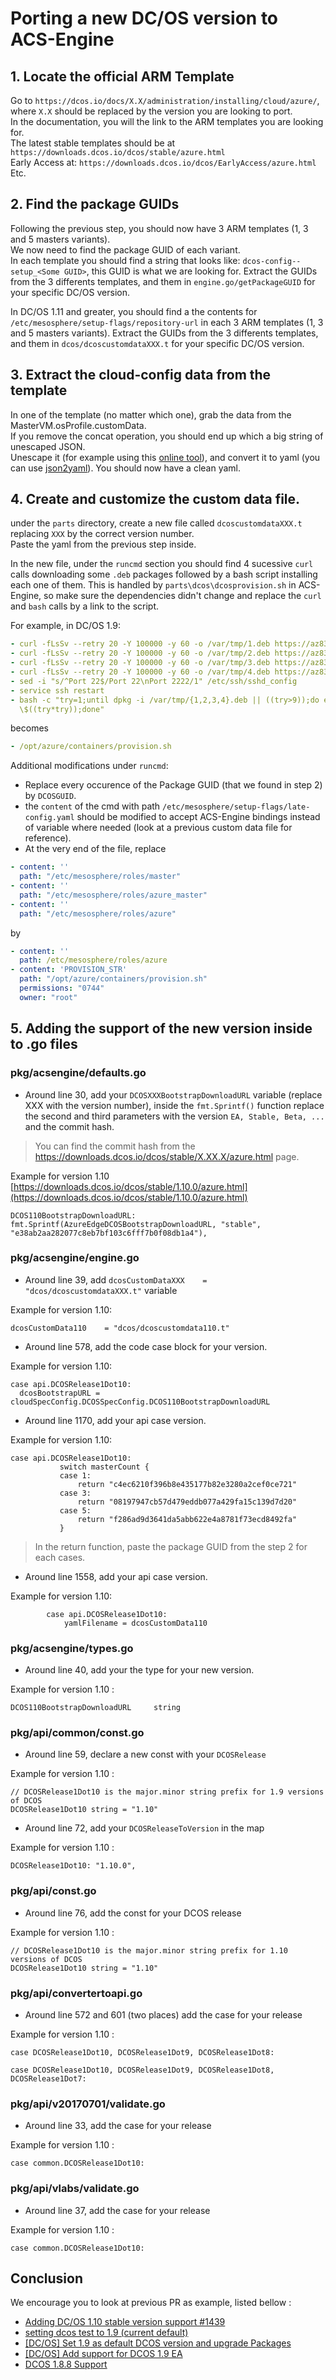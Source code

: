 # Porting a new DC/OS version to ACS-Engine

## 1. Locate the official ARM Template

Go to `https://dcos.io/docs/X.X/administration/installing/cloud/azure/`, where `X.X` should be replaced by the version you are looking to port.  
In the documentation, you will the link to the ARM templates you are looking for.  
The latest stable templates should be at `https://downloads.dcos.io/dcos/stable/azure.html`  
Early Access at: `https://downloads.dcos.io/dcos/EarlyAccess/azure.html`  
Etc.

## 2. Find the package GUIDs

Following the previous step, you should now have 3 ARM templates (1, 3 and 5 masters variants).  
We now need to find the package GUID of each variant.  
In each template you should find a string that looks like: `dcos-config--setup_<Some GUID>`, this GUID is what we are looking for.
Extract the GUIDs from the 3 differents templates, and them in `engine.go/getPackageGUID` for your specific DC/OS version.

In DC/OS 1.11 and greater, you should find a the contents for `/etc/mesosphere/setup-flags/repository-url` in each 3 ARM templates (1, 3 and 5 masters variants).
Extract the GUIDs from the 3 differents templates, and them in `dcos/dcoscustomdataXXX.t` for your specific DC/OS version.


## 3. Extract the cloud-config data from the template

In one of the template (no matter which one), grab the data from the MasterVM.osProfile.customData.  
If you remove the concat operation, you should end up which a big string of unescaped JSON.  
Unescape it (for example using this [online tool](http://www.freeformatter.com/javascript-escape.html#ad-output)), and convert it to yaml (you can use [json2yaml](https://www.json2yaml.com/)).
You should now have a clean yaml.

## 4. Create and customize the custom data file.

under the `parts` directory, create a new file called `dcoscustomdataXXX.t` replacing `XXX` by the correct version number.  
Paste the yaml from the previous step inside.  

In the new file, under the `runcmd` section you should find 4 sucessive `curl` calls downloading some `.deb` packages followed by a bash script installing each one of them. This is handled by `parts\dcos\dcosprovision.sh` in ACS-Engine, so make sure the dependencies didn't change and replace the `curl` and `bash` calls by a link to the script.

For example, in DC/OS 1.9:  
```yaml
- curl -fLsSv --retry 20 -Y 100000 -y 60 -o /var/tmp/1.deb https://az837203.vo.msecnd.net/dcos-deps/libipset3_6.29-1_amd64.deb
- curl -fLsSv --retry 20 -Y 100000 -y 60 -o /var/tmp/2.deb https://az837203.vo.msecnd.net/dcos-deps/ipset_6.29-1_amd64.deb
- curl -fLsSv --retry 20 -Y 100000 -y 60 -o /var/tmp/3.deb https://az837203.vo.msecnd.net/dcos-deps/unzip_6.0-20ubuntu1_amd64.deb
- curl -fLsSv --retry 20 -Y 100000 -y 60 -o /var/tmp/4.deb https://az837203.vo.msecnd.net/dcos-deps/libltdl7_2.4.6-0.1_amd64.deb
- sed -i "s/^Port 22$/Port 22\nPort 2222/1" /etc/ssh/sshd_config
- service ssh restart
- bash -c "try=1;until dpkg -i /var/tmp/{1,2,3,4}.deb || ((try>9));do echo retry \$((try++));sleep
  \$((try*try));done"
```  

becomes   

```yaml
- /opt/azure/containers/provision.sh
```

Additional modifications under `runcmd`:
* Replace every occurence of the Package GUID (that we found in step 2) by `DCOSGUID`.
* the `content` of the cmd with path `/etc/mesosphere/setup-flags/late-config.yaml` should be modified to accept ACS-Engine bindings instead of variable where needed (look at a previous custom data file for reference).  
* At the very end of the file, replace  
```yaml
- content: ''
  path: "/etc/mesosphere/roles/master"
- content: ''
  path: "/etc/mesosphere/roles/azure_master"
- content: ''
  path: "/etc/mesosphere/roles/azure"
```  

by   

```yaml
- content: ''
  path: /etc/mesosphere/roles/azure
- content: 'PROVISION_STR'
  path: "/opt/azure/containers/provision.sh"
  permissions: "0744"
  owner: "root"
```

## 5. Adding the support of the new version inside to .go files

### pkg/acsengine/defaults.go

- Around line 30, add your `DCOSXXXBootstrapDownloadURL` variable (replace XXX with the version number), inside the `fmt.Sprintf()` function replace the second and third parameters with the version `EA, Stable, Beta, ...` and the commit hash.

> You can find the commit hash from the https://downloads.dcos.io/dcos/stable/X.XX.X/azure.html page.

Example for version 1.10
[https://downloads.dcos.io/dcos/stable/1.10.0/azure.html](https://downloads.dcos.io/dcos/stable/1.10.0/azure.html)

```
DCOS110BootstrapDownloadURL: fmt.Sprintf(AzureEdgeDCOSBootstrapDownloadURL, "stable", "e38ab2aa282077c8eb7bf103c6fff7b0f08db1a4"),
```

### pkg/acsengine/engine.go

- Around line 39, add `dcosCustomDataXXX    = "dcos/dcoscustomdataXXX.t"` variable

Example for version 1.10:
```
dcosCustomData110    = "dcos/dcoscustomdata110.t"
```

- Around line  578, add the code case block for your version.

Example for version 1.10:
```
case api.DCOSRelease1Dot10:
  dcosBootstrapURL = cloudSpecConfig.DCOSSpecConfig.DCOS110BootstrapDownloadURL
 ```

- Around line 1170, add your api case version.

 Example for version 1.10:
 ```
 case api.DCOSRelease1Dot10:
			switch masterCount {
			case 1:
				return "c4ec6210f396b8e435177b82e3280a2cef0ce721"
			case 3:
				return "08197947cb57d479eddb077a429fa15c139d7d20"
			case 5:
				return "f286ad9d3641da5abb622e4a8781f73ecd8492fa"
			}
 ```

 > In the return function, paste the package GUID from the step 2 for each cases.

- Around line 1558, add your api case version.

Example for version 1.10:
```
		case api.DCOSRelease1Dot10:
 			yamlFilename = dcosCustomData110
```

### pkg/acsengine/types.go

- Around line 40, add your the type for your new version.

Example for version 1.10 :
```
DCOS110BootstrapDownloadURL     string
```

### pkg/api/common/const.go

- Around line 59, declare a new const with your `DCOSRelease`

Example for version 1.10 :
```
// DCOSRelease1Dot10 is the major.minor string prefix for 1.9 versions of DCOS
DCOSRelease1Dot10 string = "1.10"
```

- Around line 72, add your `DCOSReleaseToVersion` in the map

Example for version 1.10 :
```
DCOSRelease1Dot10: "1.10.0",
```

### pkg/api/const.go

- Around line 76, add the const for your DCOS release

Example for version 1.10 :
```
// DCOSRelease1Dot10 is the major.minor string prefix for 1.10 versions of DCOS
DCOSRelease1Dot10 string = "1.10"
```

### pkg/api/convertertoapi.go

- Around line 572 and 601 (two places) add the case for your release

Example for version 1.10 :
```
case DCOSRelease1Dot10, DCOSRelease1Dot9, DCOSRelease1Dot8:
```
```
case DCOSRelease1Dot10, DCOSRelease1Dot9, DCOSRelease1Dot8, DCOSRelease1Dot7:
```

### pkg/api/v20170701/validate.go

- Around line 33, add the case for your release

Example for version 1.10 :
```
case common.DCOSRelease1Dot10:
```

### pkg/api/vlabs/validate.go

- Around line 37, add the case for your release

Example for version 1.10 :
```
case common.DCOSRelease1Dot10:
```


## Conclusion

We encourage you to look at previous PR as example, listed bellow :

- [Adding DC/OS 1.10 stable version support #1439](https://github.com/Azure/acs-engine/pull/1439/files)
- [setting dcos test to 1.9 (current default)](https://github.com/Azure/acs-engine/pull/1443)
- [[DC/OS] Set 1.9 as default DCOS version and upgrade Packages](https://github.com/Azure/acs-engine/pull/457)
- [[DC/OS] Add support for DCOS 1.9 EA](https://github.com/Azure/acs-engine/pull/360)
- [DCOS 1.8.8 Support](https://github.com/Azure/acs-engine/pull/278)
